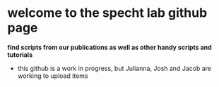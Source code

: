 # welcome to the specht lab github page

**find scripts from our publications as well as other handy scripts and tutorials** <br>
- this github is a work in progress, but Julianna, Josh and Jacob are working to upload items 

